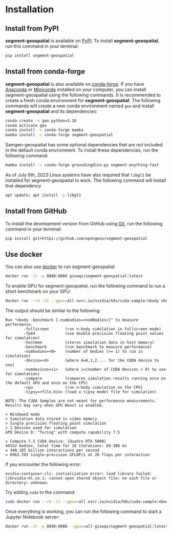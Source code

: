 # Installation

## Install from PyPI

**segment-geospatial** is available on [PyPI](https://pypi.org/project/segment-geospatial/). To install **segment-geospatial**, run this command in your terminal:

```bash
pip install segment-geospatial
```

## Install from conda-forge

**segment-geospatial** is also available on [conda-forge](https://anaconda.org/conda-forge/segment-geospatial). If you have
[Anaconda](https://www.anaconda.com/distribution/#download-section) or [Miniconda](https://docs.conda.io/en/latest/miniconda.html) installed on your computer, you can install segment-geospatial using the following commands. It is recommended to create a fresh conda environment for **segment-geospatial**. The following commands will create a new conda environment named `geo` and install **segment-geospatial** and its dependencies:

```bash
conda create -n geo python=3.10
conda activate geo
conda install -c conda-forge mamba
mamba install -c conda-forge segment-geospatial
```

Samgeo-geospatial has some optional dependencies that are not included in the default conda environment. To install these dependencies, run the following command:

```bash
mamba install -c conda-forge groundingdino-py segment-anything-fast
```

As of July 9th, 2023 Linux systems have also required that `libgl1` be installed for segment-geospatial to work. The following command will install that dependency

```bash
apt update; apt install -y libgl1
```

## Install from GitHub

To install the development version from GitHub using [Git](https://git-scm.com/), run the following command in your terminal:

```bash
pip install git+https://github.com/opengeos/segment-geospatial
```

## Use docker

You can also use [docker](https://hub.docker.com/r/giswqs/segment-geospatial/) to run segment-geospatial:

```bash
docker run -it -p 8888:8888 giswqs/segment-geospatial:latest
```

To enable GPU for segment-geospatial, run the following command to run a short benchmark on your GPU:

```bash
docker run --rm -it --gpus=all nvcr.io/nvidia/k8s/cuda-sample:nbody nbody -gpu -benchmark
```

The output should be similar to the following:

```text
Run "nbody -benchmark [-numbodies=<numBodies>]" to measure performance.
        -fullscreen       (run n-body simulation in fullscreen mode)
        -fp64             (use double precision floating point values for simulation)
        -hostmem          (stores simulation data in host memory)
        -benchmark        (run benchmark to measure performance)
        -numbodies=<N>    (number of bodies (>= 1) to run in simulation)
        -device=<d>       (where d=0,1,2.... for the CUDA device to use)
        -numdevices=<i>   (where i=(number of CUDA devices > 0) to use for simulation)
        -compare          (compares simulation results running once on the default GPU and once on the CPU)
        -cpu              (run n-body simulation on the CPU)
        -tipsy=<file.bin> (load a tipsy model file for simulation)

NOTE: The CUDA Samples are not meant for performance measurements. Results may vary when GPU Boost is enabled.

> Windowed mode
> Simulation data stored in video memory
> Single precision floating point simulation
> 1 Devices used for simulation
GPU Device 0: "Turing" with compute capability 7.5

> Compute 7.5 CUDA device: [Quadro RTX 5000]
49152 bodies, total time for 10 iterations: 69.386 ms
= 348.185 billion interactions per second
= 6963.703 single-precision GFLOP/s at 20 flops per interaction
```

If you encounter the following error:

```text
nvidia-container-cli: initialization error: load library failed: libnvidia-ml.so.1: cannot open shared object file: no such file or directory: unknown.
```

Try adding `sudo` to the command:

```bash
sudo docker run --rm -it --gpus=all nvcr.io/nvidia/k8s/cuda-sample:nbody nbody -gpu -benchmark
```

Once everything is working, you can run the following command to start a Jupyter Notebook server:

```bash
docker run -it -p 8888:8888 --gpus=all giswqs/segment-geospatial:latest
```

